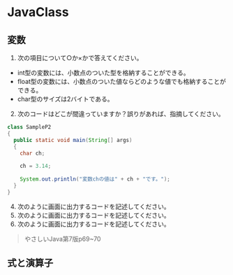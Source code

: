 # JavaClass

## 変数
1. 次の項目について○か×かで答えてください。
 -  int型の変数には、小数点のついた型を格納することができる。
 -  float型の変数には、小数点のついた値ならどのような値でも格納することができる。
 -  char型のサイズは2バイトである。
2. 次のコードはどこが間違っていますか？誤りがあれば、指摘してください。
~~~ Java
class SampleP2 
{
  public static void main(String[] args)
  {
    char ch;
    
    ch = 3.14;
    
    System.out.println("変数chの値は" + ch + "です。");
  }
}
~~~
4. 次のように画面に出力するコードを記述してください。
5. 次のように画面に出力するコードを記述してください。
6. 次のように画面に出力するコードを記述してください。

> やさしいJava第7版p69~70

## 式と演算子
